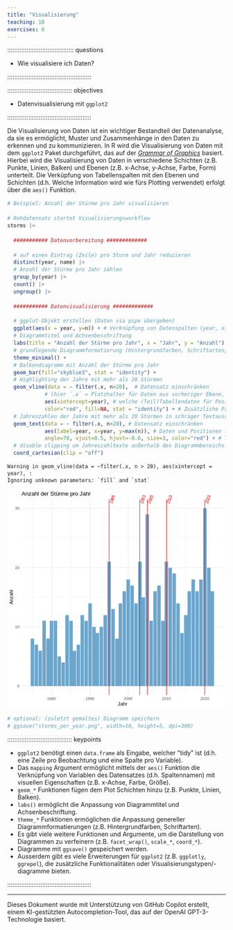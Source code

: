 ```yaml
---
title: "Visualisierung"
teaching: 10
exercises: 0
---
```





:::::::::::::::::::::::::::::::::::::: questions

- Wie visualisiere ich Daten?

::::::::::::::::::::::::::::::::::::::::::::::::

::::::::::::::::::::::::::::::::::::: objectives

- Datenvisualisierung mit `ggplot2`

::::::::::::::::::::::::::::::::::::::::::::::::

Die Visualisierung von Daten ist ein wichtiger Bestandteil der Datenanalyse, da sie es ermöglicht, Muster und Zusammenhänge in den Daten zu erkennen und zu kommunizieren.
In R wird die Visualisierung von Daten mit dem `ggplot2` Paket durchgeführt, das auf der [*Grammar of Graphics*](https://r4ds.had.co.nz/data-visualisation.html) basiert.
Hierbei wird die Visualisierung von Daten in verschiedene Schichten (z.B. Punkte, Linien, Balken) und Ebenen (z.B. x-Achse, y-Achse, Farbe, Form) unterteilt.
Die Verküpfung von Tabellenspalten mit den Ebenen und Schichten (d.h. Welche Information wird wie fürs Plotting verwendet) erfolgt über die `aes()` Funktion.



``` r
# Beispiel: Anzahl der Stürme pro Jahr visualisieren

# Rohdatensatz startet Visualisierungsworkflow
storms |>

  ########### Datenvorbereitung #############

  # auf einen Eintrag (Zeile) pro Sturm und Jahr reduzieren
  distinct(year, name) |>
  # Anzahl der Stürme pro Jahr zählen
  group_by(year) |>
  count() |>
  ungroup() |>

  ########### Datenvisualisierung #############

  # ggplot-Objekt erstellen (Daten via pipe übergeben)
  ggplot(aes(x = year, y=n)) + # Verknüpfung von Datenspalten (year, n) und Achsen (x,y)
  # Diagrammtitel und Achsenbeschriftung
  labs(title = "Anzahl der Stürme pro Jahr", x = "Jahr", y = "Anzahl") +
  # grundlegende Diagrammformatierung (Hintergrundfarben, Schriftarten, ...)
  theme_minimal() +
  # Balkendiagramm mit Anzahl der Stürme pro Jahr
  geom_bar(fill="skyblue3", stat = "identity") +
  # Highlighting der Jahre mit mehr als 20 Stürmen
  geom_vline(data = ~ filter(.x, n>20),  # Datensatz einschränken
            # (hier `.x` = Platzhalter für Daten aus vorheriger Ebene, d.h. `storms`)
            aes(xintercept=year), # welche (Teil)Tabellendaten für Position zu verwenden
            color="red", fill=NA, stat = "identity") + # Zusätzliche Formatierung
  # Jahreszahlen der Jahre mit mehr als 20 Stürmen in schräger Textausrichtung
  geom_text(data = ~ filter(.x, n>20), # Datensatz einschränken
            aes(label=year, x=year, y=max(n)), # Daten und Positionen festlegen
            angle=70, vjust=0.5, hjust=-0.6, size=3, color="red") + # Textformatierung
  # disable clipping um Jahreszahltexte außerhalb des Diagrammbereichs anzuzeigen
  coord_cartesian(clip = "off")
```

``` warning
Warning in geom_vline(data = ~filter(.x, n > 20), aes(xintercept = year), :
Ignoring unknown parameters: `fill` and `stat`
```

<img src="fig/Visualisierung-rendered-ggplot2-examples-1.png" style="display: block; margin: auto;" />

``` r
# optional: (zuletzt gemaltes) Diagramm speichern
# ggsave("storms_per_year.png", width=10, height=5, dpi=300)
```


::::::::::::::::::::::::::::::::::::: keypoints

- `ggplot2` benötigt einen `data.frame` als Eingabe, welcher "tidy" ist (d.h. eine Zeile pro Beobachtung und eine Spalte pro Variable).
- Das `mapping` Argument ermöglicht mittels der `aes()` Funktion die Verknüpfung von Variablen des Datensatzes (d.h. Spaltennamen) mit visuellen Eigenschaften (z.B. x-Achse, Farbe, Größe).
- `geom_*` Funktionen fügen dem Plot Schichten hinzu (z.B. Punkte, Linien, Balken).
- `labs()` ermöglicht die Anpassung von Diagrammtitel und Achsenbeschriftung.
- `theme_*` Funktionen ermöglichen die Anpassung genereller Diagrammformatierungen (z.B. Hintergrundfarben, Schriftarten).
- Es gibt viele weitere Funktionen und Argumente, um die Darstellung von Diagrammen zu verfeinern (z.B. `facet_wrap()`, `scale_*`, `coord_*`).
- Diagramme mit `ggsave()` gespeichert werden.
- Ausserdem gibt es viele Erweiterungen für `ggplot2` (z.B. `ggplotly`, `ggrepel`), die zusätzliche Funktionalitäten oder Visualisierungstypen/-diagramme bieten.

::::::::::::::::::::::::::::::::::::::::::::::::


-----------------------------------------------

Dieses Dokument wurde mit Unterstützung von GitHub Copilot erstellt, einem KI-gestützten Autocompletion-Tool, das auf der OpenAI GPT-3-Technologie basiert.

